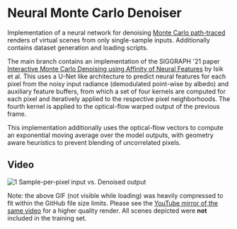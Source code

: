 # Neural Monte Carlo Denoiser
Implementation of a neural network for denoising [Monte Carlo path-traced](https://en.wikipedia.org/wiki/Path_tracing) renders of virtual scenes from only single-sample inputs. Additionally contains dataset generation and loading scripts.

The main branch contains an implementation of the SIGGRAPH '21 paper [Interactive Monte Carlo Denoising using Affinity of Neural Features](https://www.mustafaisik.net/pdfs/isik2021-anf.pdf) by Isik et al. This uses a U-Net like architecture to predict neural features for each pixel from the noisy input radiance (demodulated point-wise by albedo) and auxiliary feature buffers, from which a set of four kernels are computed for each pixel and iteratively applied to the respective pixel neighborhoods. The fourth kernel is applied to the optical-flow warped output of the previous frame. 

This implementation additionally uses the optical-flow vectors to compute an exponential moving average over the model outputs, with geometry aware heuristics to prevent blending of uncorrelated pixels.

## Video

![1 Sample-per-pixel input vs. Denoised output](videos/comparison-anf.gif)

Note: the above GIF (not visible while loading) was heavily compressed to fit within the GitHub file size limits. Please see the [YouTube mirror of the same video](https://www.youtube.com/watch?v=_xkhUjZIMFE) for a higher quality render. All scenes depicted were **not** included in the training set.
